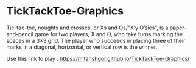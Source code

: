 # TickTackToe-Graphics



Tic-tac-toe, noughts and crosses, or Xs and Os/“X’y O’sies”, is a paper-and-pencil game for two players, X and O, who take turns marking the spaces in a 3×3 grid. The player who succeeds in placing three of their marks in a diagonal, horizontal, or vertical row is the winner.

Use this link to play : https://mitanshgor.github.io/TickTackToe-Graphics/
